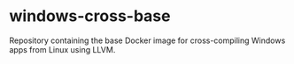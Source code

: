 # windows-cross-base

Repository containing the base Docker image for cross-compiling Windows apps from Linux using LLVM.
